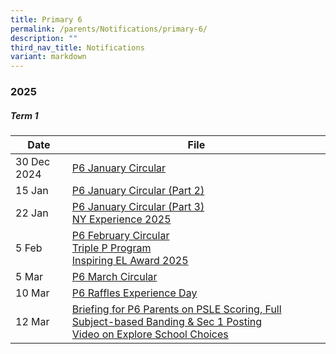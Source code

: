 ```yaml
---
title: Primary 6
permalink: /parents/Notifications/primary-6/
description: ""
third_nav_title: Notifications
variant: markdown
---
```

### **2025**

##### Term 1

| Date| File | 
| -------- | -------- |
|30 Dec 2024|[P6 January Circular](/files/Notification%202025/Pri%206/RGPS_N25_P6_001.pdf)|
|15 Jan|[P6 January Circular (Part 2)](/files/Notification%202025/Pri%206/RGPS_N25_P6_006.pdf)|
|22 Jan|[P6 January Circular (Part 3)](/files/Notification%202025/Pri%206/RGPS_N25_P6_007_V2.pdf)<br>[NY Experience 2025](/files/Notification%202025/Pri%206/Annex_A_NY_Experience_2025_programme.pdf)|
|5 Feb|[P6 February Circular](/files/Notification%202025/Pri%206/P6.pdf)<br>[Triple P Program](/files/Notification%202025/Pri%201/Triple_P_PG_Notification_Indicate_Interest_2025_Flyer.pdf)<br>[Inspiring EL Award 2025](/files/Notification%202025/Pri%201/Inspiring_EL_Award_2025.pdf)|
|5 Mar|[P6 March Circular](/files/Notification%202025/Pri%206/RGPS_N25_P6_012.pdf)|
|10 Mar|[P6 Raffles Experience Day](/files/Notification%202025/Pri%206/P6_Raffles_Experience_Day_PG_2025_final___Consent_required_.pdf)|
|12 Mar|[Briefing for P6 Parents on PSLE Scoring, Full Subject-based Banding &amp; Sec 1 Posting](/files/Briefing%20Slides%202025/Pri%206/2025_Briefing_for_P6_Parents__12_March__compressed.pdf) <br>[Video on Explore School Choices](https://www.rafflesgirlspri.moe.edu.sg/explore-school-choices-dsa-to-secondary-school/)|